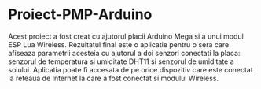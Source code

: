 # Proiect-PMP-Arduino
Acest proiect a fost creat cu ajutorul placii Arduino Mega si a unui modul ESP Lua Wireless. Rezultatul final este o aplicatie pentru o sera care afiseaza parametrii acesteia cu ajutorul a doi senzori conectati la placa: senzorul de temperatura si umiditate DHT11 si senzorul de umiditate a solului. Aplicatia poate fi accesata de pe orice dispozitiv care este conectat la reteaua de Internet la care a fost conectat si modulul Wireless.
